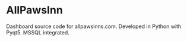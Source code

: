 # AllPawsInn
Dashboard source code for allpawsinns.com. Developed in Python with Pyqt5. MSSQL integrated.

